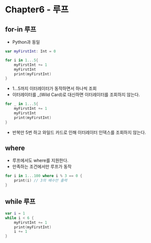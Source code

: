Chapter6 - 루프
==============

## for-in 루프
- Python과 동일

```swift
var myFirstInt: Int = 0

for i in 1...5{
    myFirstInt += 1
    myFirstInt
    print(myFirstInt)
}
```

- 1...5까지 이터레이터가 동작하면서 하나씩 조회
- 이터레이터를 \_(Wild Card)로 대신하면 이터레이터를 조회하지 않는다.

```swift
for _ in 1...5{
    myFirstInt += 1
    myFirstInt
    print(myFirstInt)
}
```

- 반복만 5번 하고 와일드 카드로 인해 이터레이터 인덱스를 조회하지 않는다.

## where
- 루프에서도 where를 지원한다.
- 만족하는 조건에서만 루프가 동작

```swift
for i in 1...100 where i % 3 == 0 {
    print(i) // 3의 배수만 출력
}
```


## while 루프

```swift
var i = 1
while i < 6 {
    myFirstInt += 1
    print(myFirstInt)
    i += 1
}
```


